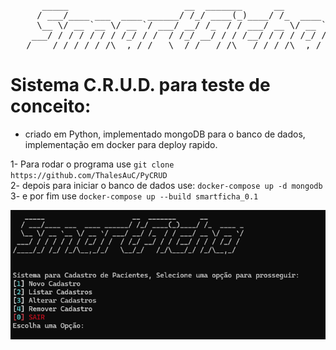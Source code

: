 <pre>
      _____                      __  _______      __             ____   ___
     / ___/____ ___  ____ ______/ /_/ ____(_)____/ /_  ____ _   / __ \ <  /
     \__ \/ __ `__ \/ __ `/ ___/ __/ /_  / / ___/ __ \/ __ `/  / / / / / / 
    ___/ / / / / / / /_/ / /  / /_/ __/ / / /__/ / / / /_/ /  / /_/ / / /  
   /____/_/ /_/ /_/\__,_/_/   \__/_/   /_/\___/_/ /_/\__,_/   \____(_)_/  </pre>

# Sistema C.R.U.D. para teste de conceito:
 - criado em Python, implementado mongoDB para o banco de dados, implementação em docker para deploy rapido.

 1- Para rodar o programa use `git clone https://github.com/ThalesAuC/PyCRUD` </br>
 2- depois para iniciar o banco de dados use: `docker-compose up -d mongodb` </br>
 3- e por fim use `docker-compose up --build smartficha_0.1`  </br>

![Imagem do Programa rodando em linha de comando pelo windows terminal](mainscreen.png) 
